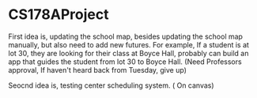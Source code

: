 # CS178AProject

First idea is, updating the school map, besides updating the school map manually, but also need to add new futures. For example, If a student is at lot 30, they are looking for their class at Boyce Hall, probably can build an app that guides the student from lot 30 to Boyce Hall. (Need Professors approval, If haven't heard back from Tuesday, give up)

Seocnd idea is, testing center scheduling system. ( On canvas) 
